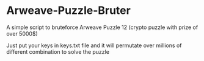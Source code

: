 # Arweave-Puzzle-Bruter
A simple script to bruteforce Arweave Puzzle 12 (crypto puzzle with prize of over 5000$)

Just put your keys in keys.txt file and it will permutate over millions of different combination to solve the puzzle
